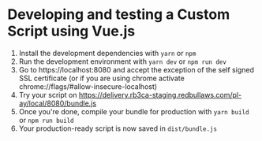 # Developing and testing a Custom Script using Vue.js

1. Install the development dependencies with `yarn` or `npm`
1. Run the development environment with `yarn dev` or `npm run dev`
1. Go to https://localhost:8080 and accept the exception of the self signed SSL certificate (or if you are using chrome activate chrome://flags/#allow-insecure-localhost)
1. Try your script on https://delivery.rb3ca-staging.redbullaws.com/pl-ay/local/8080/bundle.js
1. Once you're done, compile your bundle for production with `yarn build` or `npm run build`
1. Your production-ready script is now saved in `dist/bundle.js`
